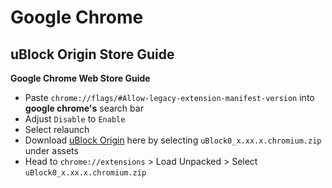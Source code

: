 # Google Chrome

## uBlock Origin Store Guide

**Google Chrome Web Store Guide**
- Paste `chrome://flags/#Allow-legacy-extension-manifest-version` into **google chrome's** search bar
- Adjust `Disable` to `Enable`
- Select relaunch
- Download [uBlock Origin](<https://github.com/gorhill/uBlock/releases>) here by selecting `uBlock0_x.xx.x.chromium.zip` under assets
- Head to `chrome://extensions` > Load Unpacked > Select `uBlock0_x.xx.x.chromium.zip`